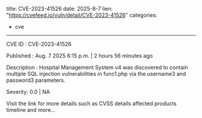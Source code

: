  
title: CVE-2023-41526
date: 2025-8-7
lien: "https://cvefeed.io/vuln/detail/CVE-2023-41526"
categories:
  - cve
---

CVE ID : CVE-2023-41526

Published :  Aug. 7
2025
6:15 p.m. | 2 hours
56 minutes ago

Description : Hospital Management System v4 was discovered to contain multiple SQL injection vulnerabilities in func1.php via the username3 and password3 parameters.

Severity: 0.0 | NA

Visit the link for more details
such as CVSS details
affected products
timeline
and more...
